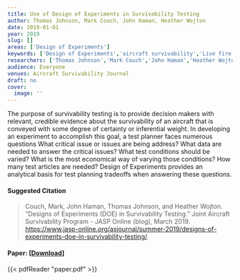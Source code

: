 ```yaml
---
title: Use of Design of Experiments in Survivability Testing
author: Thomas Johnson, Mark Couch, John Haman, Heather Wojton
date: 2019-01-01
year: 2019
slug: []
areas: ['Design of Experiments']
keywords: ['Design of Experiments','aircraft survivability','Live fire test and evaluation']
researchers: ['Thomas Johnson','Mark Couch','John Haman','Heather Wojton']
audience: Everyone
venues: Aircraft Survivability Journal
draft: no
cover:
  image: ''
---
```




The purpose of survivability testing is to provide decision makers with relevant, credible evidence about the survivability of an aircraft that is conveyed with some degree of certainty or inferential weight. In developing an experiment to accomplish this goal, a test planner faces numerous questions  What critical issue or issues are being address? What data are needed to answer the critical issues? What test conditions should be varied? What is the most economical way of varying those conditions? How many test articles are needed? Design of Experiments provides an analytical basis for test planning tradeoffs when answering these questions.

#### Suggested Citation
> Couch, Mark, John Haman, Thomas Johnson, and Heather Wojton. “Designs of Experiments (DOE) in Survivability Testing.” Joint Aircraft Survivability Program - JASP Online (blog), March 2019. https://www.jasp-online.org/asjournal/summer-2019/designs-of-experiments-doe-in-survivability-testing/.



#### Paper: [[Download](paper.pdf)]
{{< pdfReader "paper.pdf" >}}


